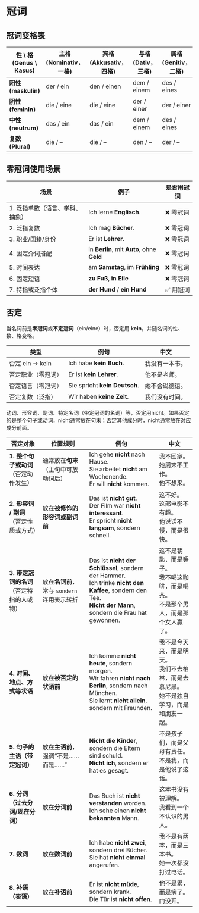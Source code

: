 # 冠词

## 冠词变格表

| 性 \ 格 (Genus \ Kasus) | **主格 (Nominativ，一格)** | **宾格 (Akkusativ，四格)** | **与格 (Dativ，三格)** | **属格 (Genitiv，二格)** |
| ----------------------- | -------------------------- | -------------------------- | ---------------------- | ------------------------ |
| **阳性 (maskulin)**     | der / ein                  | den / einen                | dem / einem            | des / eines              |
| **阴性 (feminin)**      | die / eine                 | die / eine                 | der / einer            | der / einer              |
| **中性 (neutrum)**      | das / ein                  | das / ein                  | dem / einem            | des / eines              |
| **复数 (Plural)**       | die / –                    | die / –                    | den / –                | der / –                  |

## 零冠词使用场景

| 场景                            | 例子                                       | 是否用冠词 |
| ------------------------------- | ------------------------------------------ | ---------- |
| 1. 泛指单数（语言、学科、抽象） | Ich lerne **Englisch**.                    | ❌ 零冠词   |
| 2. 泛指复数                     | Ich mag **Bücher**.                        | ❌ 零冠词   |
| 3. 职业/国籍/身份               | Er ist **Lehrer**.                         | ❌ 零冠词   |
| 4. 固定介词搭配                 | in **Berlin**, mit **Auto**, ohne **Geld** | ❌ 零冠词   |
| 5. 时间表达                     | am **Samstag**, im **Frühling**            | ❌ 零冠词   |
| 6. 固定短语                     | **zu Fuß**, **in Eile**                    | ❌ 零冠词   |
| 7. 特指或泛指个体               | **der Hund** / **ein Hund**                | ✅ 用冠词   |

## 否定

当名词前是**零冠词**或**不定冠词**（ein/eine）时，否定用 **kein**，并随名词的性、数、格变格。

| 类型               | 例句                          | 中文           |
| ------------------ | ----------------------------- | -------------- |
| 否定 ein → kein    | Ich habe **kein Buch**.       | 我没有一本书。 |
| 否定职业（零冠词） | Er ist **kein Lehrer**.       | 他不是老师。   |
| 否定语言（零冠词） | Sie spricht **kein Deutsch**. | 她不会说德语。 |
| 否定复数（泛指）   | Wir haben **keine Zeit**.     | 我们没有时间。 |

动词、形容词、副词、特定名词（带定冠词的名词）等，否定用nicht。如果否定的是整个句子或动词，nicht通常放在句末；否定其他成分时，nicht通常放在对应成分前面。

| 否定对象                                      | 位置规则                                    | 例句                                                         | 中文                                                         |
| --------------------------------------------- | ------------------------------------------- | ------------------------------------------------------------ | ------------------------------------------------------------ |
| **1. 整个句子或动词**<br>（否定动作发生）     | 通常放在**句末**<br>（主句中可放动词后）    | Ich gehe **nicht** nach Hause.<br>Sie arbeitet **nicht** am Wochenende.<br>Er will **nicht** kommen. | 我不回家。<br>她周末不工作。<br>他不想来。                   |
| **2. 形容词 / 副词**<br>（否定性质或方式）    | 放在**被修饰的形容词或副词前**              | Das ist **nicht gut**.<br>Der Film war **nicht interessant**.<br>Er spricht **nicht langsam**, sondern schnell. | 这不好。<br>这部电影不有趣。<br>他说话不慢，而是很快。       |
| **3. 带定冠词的名词**<br>（否定特指的人或物） | 放在**名词前**，常与 `sondern` 连用表示转折 | Das ist **nicht der Schlüssel**, sondern der Hammer.<br>Ich trinke **nicht den Kaffee**, sondern den Tee.<br>**Nicht der Mann**, sondern die Frau hat gewonnen. | 这不是钥匙，而是锤子。<br>我不喝这咖啡，而是喝茶。<br>不是那个男人，而是那个女人赢了。 |
| **4. 时间、地点、方式等状语**                 | 放在**被否定的状语前**                      | Ich komme **nicht heute**, sondern morgen.<br>Wir fahren **nicht nach Berlin**, sondern nach München.<br>Sie lernt **nicht allein**, sondern mit Freunden. | 我不是今天来，而是明天。<br>我们不去柏林，而是去慕尼黑。<br>她不是独自学习，而是和朋友一起。 |
| **5. 句子的主语（带定冠词）**                 | 放在**主语前**，强调“不是……而是……”          | **Nicht die Kinder**, sondern die Eltern sind schuld.<br>**Nicht ich**, sondern er hat es gesagt. | 不是孩子们，而是父母有责任。<br>不是我，而是他说了这话。     |
| **6. 分词（过去分词/现在分词）**              | 放在**分词前**                              | Das Buch ist **nicht verstanden** worden.<br>Ich sehe einen **nicht bekannten** Mann. | 这本书没有被理解。<br>我看到一个不认识的男人。               |
| **7. 数词**                                   | 放在**数词前**                              | Ich habe **nicht zwei**, sondern drei Bücher.<br>Sie hat **nicht einmal** angerufen. | 我不是有两本，而是三本书。<br>她一次都没打过电话。           |
| **8. 补语（表语）**                           | 放在**补语前**                              | Er ist **nicht müde**, sondern krank.<br>Die Tür ist **nicht offen**. | 他不是累，而是病了。<br>门没开。                             |

